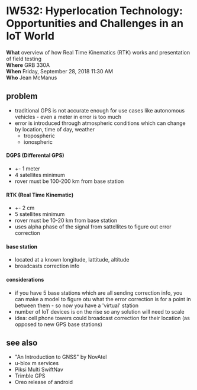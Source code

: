 # IW532: Hyperlocation Technology: Opportunities and Challenges in an IoT World  

**What** overview of how Real Time Kinematics (RTK) works and presentation of field testing  
**Where** GRB 330A  
**When** Friday, September 28, 2018 11:30 AM  
**Who** Jean McManus  

## problem
* traditional GPS is not accurate enough for use cases like autonomous vehicles - even a meter in error is too much
* error is introduced through atmospheric conditions which can change by location, time of day, weather
  * tropospheric
  * ionospheric

#### DGPS (Differental GPS) 
* +- 1 meter
* 4 satellites minimum
* rover must be 100-200 km from base station

#### RTK (Real Time Kinematic) 
* +- 2 cm
* 5 satellites minimum
* rover must be 10-20 km from base station
* uses alpha phase of the signal from sattellites to figure out error correction

#### base station
* located at a known longitude, lattitude, altitude  
* broadcasts correction info

#### considerations
* if you have 5 base stations which are all sending correction info, you can make a model to figure otu what the error correction is for a point in between them - so now you have a 'virtual' station  
* number of IoT devices is on the rise so any solution will need to scale
* idea: cell phone towers could broadcast correction for their location (as opposed to new GPS base stations)

## see also
* "An Introduction to GNSS" by NovAtel  
* u-blox m services  
* Piksi Multi SwiftNav  
* Trimble GPS  
* Oreo release of android  
